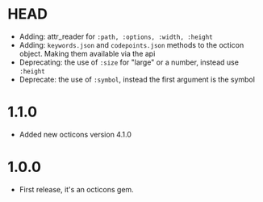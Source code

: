 # HEAD

- Adding: attr_reader for `:path, :options, :width, :height`
- Adding: `keywords.json` and `codepoints.json` methods to the octicon object. Making them available via the api
- Deprecating: the use of `:size` for "large" or a number, instead use `:height`
- Deprecate: the use of `:symbol`, instead the first argument is the symbol

# 1.1.0

- Added new octicons version 4.1.0

# 1.0.0

- First release, it's an octicons gem.
